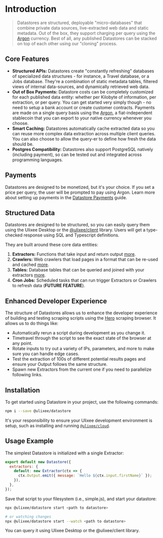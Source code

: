 # Introduction

> Datastores are structured, deployable "micro-databases" that combine private data sources, live-extracted web data and static metadata. Out of the box, they support charging per query using the [Argon](https://argonprotocol.org) currency. Best of all, any published Datastores can be stacked on top of each other using our "cloning" process.

## Core Features

- **Structured APIs:** Datastores create "constantly refreshing" databases of specialized data structures - for instance, a Travel database, or a Jobs database. They're a combination of static metadata tables, filtered views of internal data-sources, and dynamically retrieved web data.
- **Out of Box Payments:** Datastore costs can be completely customized for each published data entity: whether per Kilobyte of information, per extraction, or per query. You can get started very simply though - no need to setup a bank account or create customer contracts. Payments are made on a single query basis using the [Argon](https://argonprotocol.org), a fiat-independent stablecoin that you can export to your native currency whenever you choose.
- **Smart Caching:** Datastores automatically cache extracted data so you can reuse more complex data extraction across multiple client queries. You can also choose to allow the query-er to define how fresh the data should be.
- **Postgres Compatibility:** Datastores also support PostgreSQL natively (including payment), so can be tested out and integrated across programming languages.

## Payments

Datastores are designed to be monetized, but it's your choice. If you set a price per query, the user will be prompted to pay using Argon. Learn more about setting up payments in the [Datastore Payments](../basics/payments.md) guide.

## Structured Data

Datastores are designed to be structured, so you can easily query them using the Ulixee Desktop or the [@ulixee/client](https://ulixee.org/docs/client) library. Users will get a type-checked response using SQL and Typescript definitions.

They are built around these core data entities:

1. **Extractors:** Functions that take input and return output [more](../basics/extractor.md).
2. **Crawlers:** Web crawlers that load pages in a format that can be re-used and cached [more](../basics/crawler.md).
3. **Tables:** Database tables that can be queried and joined with your extractors [more](../basics/table.md).
4. **Cron Jobs:** Scheduled tasks that can run trigger Extractors or Crawlers to refresh data (**FUTURE FEATURE**).

## Enhanced Developer Experience

The structure of Datastores allows us to enhance the developer experience of building and testing scraping scripts using the [Hero](https://ulixee.org/docs/hero) scraping browser. It allows us to do things like:

- Automatically rerun a script during development as you change it.
- Timetravel through the script to see the exact state of the browser at any point.
- Rotate inputs to try out a variety of IPs, parameters, and more to make sure you can handle edge cases.
- Test the extraction of 100s of different potential results pages and ensure your Output follows the same structure.
- Spawn new Extractors from the current one if you need to parallelize following links.

## Installation

To get started using Datastore in your project, use the following commands:

```bash
npm i --save @ulixee/datastore
```

It's your responsibility to ensure your Ulixee development environment is setup, such as installing and running [`@ulixee/cloud`](https://ulixee.org/docs/cloud).

## Usage Example

The simplest Datastore is initialized with a single Extractor:

```js
export default new Datastore({
  extractors: {
    default: new Extractor(ctx => {
      ctx.Output.emit({ message: `Hello ${ctx.input.firstName}` });
    }),
  },
});
```

Save that script to your filesystem (i.e., simple.js), and start your datastore:

```bash
npx @ulixee/datastore start <path to datastore>

# or watching changes
npx @ulixee/datastore start --watch <path to datastore>
```

You can query it using Ulixee Desktop or the @ulixee/client library.
